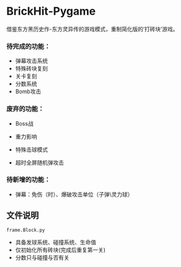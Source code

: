 # BrickHit-Pygame
借鉴东方黑历史作-东方灵异传的游戏模式，重制简化版的‘打砖块’游戏。

### 待完成的功能：

* 弹幕攻击系统
* 特殊砖块复刻
* 关卡复刻
* 分数系统
* Bomb攻击

### 废弃的功能：

* Boss战


* 重力影响
* 特殊击球模式
* 超时全屏随机弹攻击

### 待新增的功能：

* 弹幕：免伤（时）、爆破攻击单位（子弹\灵力球）


## 文件说明

`frame.Block.py` 

* 具备发球系统、碰撞系统、生命值
* 仅初始化所有砖块(完成后重复第一关)
* 分数只与碰撞与否有关